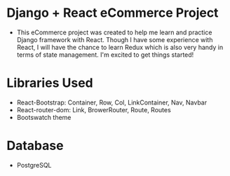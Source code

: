 # Django + React eCommerce Project

* This eCommerce project was created to help me learn and practice Django framework with React. Though I have some experience with React, I will have the chance to learn Redux which is also very handy in terms of state management. I'm excited to get things started!


# Libraries Used

* React-Bootstrap: Container, Row, Col, LinkContainer, Nav, Navbar
* React-router-dom: Link, BrowerRouter, Route, Routes
* Bootswatch theme

# Database 

* PostgreSQL
